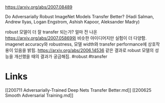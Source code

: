 https://arxiv.org/abs/2007.08489

Do Adversarially Robust ImageNet Models Transfer Better? (Hadi Salman, Andrew Ilyas, Logan Engstrom, Ashish Kapoor, Aleksander Madry)

robust 모델이 더 잘 transfer 되는가? 얼마 전 나온 https://arxiv.org/abs/2007.05869와 비슷한 아이디어지만 실험이 더 다양함. imagenet accuracy와 robustness, 모델 width와 transfer performance에 상호작용이 있음을 밝힘. https://arxiv.org/abs/2006.14536 같은 결과로 robust 모델의 성능을 개선했을 때의 결과가 궁금해짐. #robust #transfer

# Links

[[200711 Adversarially-Trained Deep Nets Transfer Better.md]]
[[200625 Smooth Adversarial Training.md]]